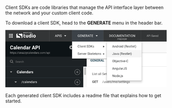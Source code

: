 
Client SDKs are code libraries that manage the API interface layer between the network and your custom client code.

To download a client SDK, head to the **GENERATE** menu in the header bar.

![Generate a client SDK](images/generateclient.png "Generate a client SDK")

Each generated client SDK includes a readme file that explains how to get started.
